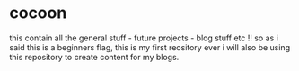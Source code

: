 # cocoon
this contain all the general stuff - future projects - blog stuff etc !!
so as i said this is a beginners flag,
this is my first reository ever
i will also be using this repository to create content for my blogs. 
